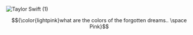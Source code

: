 ![Taylor Swift (1)](https://github.com/user-attachments/assets/b1639641-281e-4442-b18d-713ed943a6fb)

$${\color{lightpink}what are the colors of the forgotten dreams..  \space Pink}$$ 
